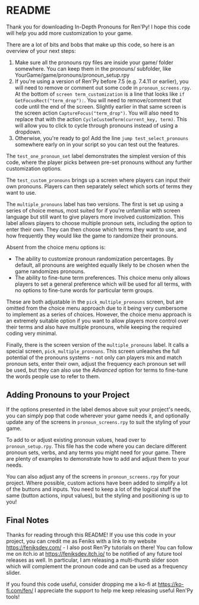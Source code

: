# README

Thank you for downloading In-Depth Pronouns for Ren'Py! I hope this code will help you add more customization to your game.

There are a lot of bits and bobs that make up this code, so here is an overview of your next steps:

1. Make sure all the pronouns rpy files are inside your game/ folder somewhere. You can keep them in the pronouns/ subfolder, like YourGame/game/pronouns/pronoun_setup.rpy
2. If you're using a version of Ren'Py before 7.5 (e.g. 7.4.11 or earlier), you will need to remove or comment out some code in `pronoun_screens.rpy`. At the bottom of `screen term_customization` is a line that looks like `if GetFocusRect("term_drop"):`. You will need to remove/comment that code until the end of the screen. Slightly earlier in that same screen is the screen action `CaptureFocus("term_drop")`. You will also need to replace that with the action `CycleCustomTerm(current_key, term)`. This will allow you to click to cycle through pronouns instead of using a dropdown.
3. Otherwise, you're ready to go! Add the line `jump test_select_pronouns` somewhere early on in your script so you can test out the features.

The `test_one_pronoun_set` label demonstrates the simplest version of this code, where the player picks between pre-set pronouns without any further customization options.

The `test_custom_pronouns` brings up a screen where players can input their own pronouns. Players can then separately select which sorts of terms they want to use.

The `multiple_pronouns` label has two versions. The first is set up using a series of choice menus, most suited for if you're unfamiliar with screen language but still want to give players more involved customization. This label allows players to choose multiple pronoun sets, including the option to enter their own. They can then choose which terms they want to use, and how frequently they would like the game to randomize their pronouns.

Absent from the choice menu options is:

- The ability to customize pronoun randomization percentages. By default, all pronouns are weighted equally likely to be chosen when the game randomizes pronouns.
- The ability to fine-tune term preferences. This choice menu only allows players to set a general preference which will be used for all terms, with no options to fine-tune words for particular term groups.

These are both adjustable in the `pick_multiple_pronouns` screen, but are omitted from the choice menu approach due to it being very cumbersome to implement as a series of choices. However, the choice menu approach is an extremely suitable option if you want to allow players more control over their terms and also have multiple pronouns, while keeping the required coding very minimal.

Finally, there is the screen version of the `multiple_pronouns` label. It calls a special screen, `pick_multiple_pronouns`. This screen unleashes the full potential of the pronouns systems - not only can players mix and match pronoun sets, enter their own, adjust the frequency each pronoun set will be used, but they can also use the *Advanced* option for terms to fine-tune the words people use to refer to them.

## Adding Pronouns to your Project

If the options presented in the label demos above suit your project's needs, you can simply pop that code wherever your game needs it, and optionally update any of the screens in `pronoun_screens.rpy` to suit the styling of your game.

To add to or adjust existing pronoun values, head over to `pronoun_setup.rpy`. This file has the code where you can declare different pronoun sets, verbs, and any terms you might need for your game. There are plenty of examples to demonstrate how to add and adjust them to your needs.

You can also adjust any of the screens in `pronoun_screens.rpy` for your project. Where possible, custom actions have been added to simplify a lot of the buttons and inputs. You need to keep a lot of the logical stuff the same (button actions, input values), but the styling and positioning is up to you!

## Final Notes

Thanks for reading through this README! If you use this code in your project, you can credit me as Feniks with a link to my website https://feniksdev.com/ - I also post Ren'Py tutorials on there! You can follow me on itch.io at https://feniksdev.itch.io/ to be notified of any future tool releases as well. In particular, I am releasing a multi-thumb slider soon which will complement the pronoun code and can be used as a frequency slider.

If you found this code useful, consider dropping me a ko-fi at https://ko-fi.com/fen/ I appreciate the support to help me keep releasing useful Ren'Py tools!

